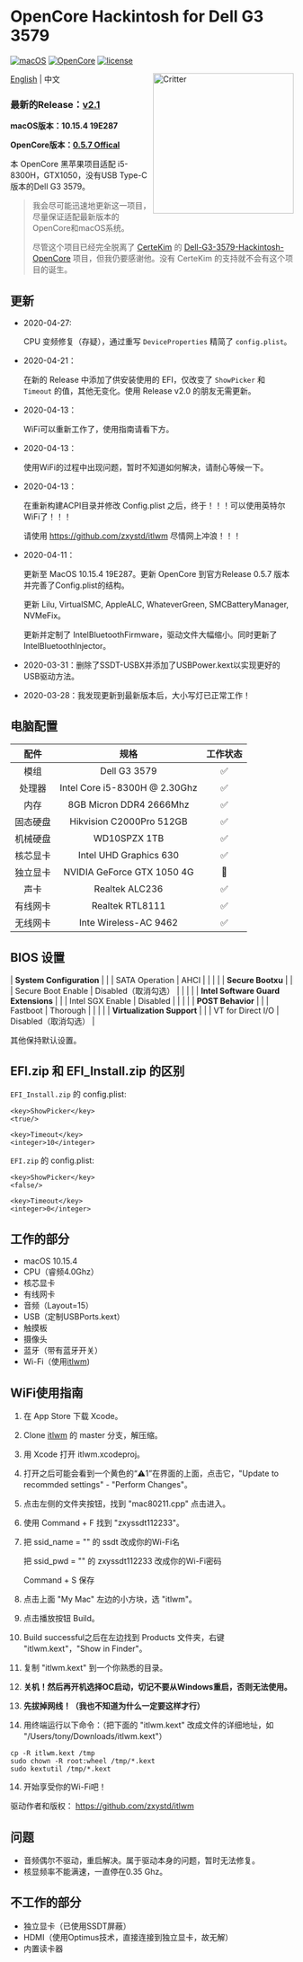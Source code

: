 # OpenCore Hackintosh for Dell G3 3579

[![macOS](https://img.shields.io/badge/macOS-10.15.4-orange)](https://www.apple.com/macos/catalina/)
[![OpenCore](https://img.shields.io/badge/OpenCore-0.5.7-9cf)](https://github.com/acidanthera/OpenCorePkg)
[![license](https://img.shields.io/badge/license-Anti%20996-blue.svg)](https://github.com/996icu/996.ICU/blob/master/LICENSE)

<img align="right" src="https://support.apple.com/content/dam/edam/applecare/images/en_US/macos/psp-mini-hero-macos-high-sierra-whats-new_2x.png" alt="Critter" width="250">

[English](https://github.com/tonyleelyy/OpenCore-Hackintosh-Dell-G3-3579/blob/master/README.md) | 中文

### 最新的Release：[v2.1](https://github.com/tonyleelyy/OpenCore-Hackintosh-Dell-G3-3579/releases/tag/v2.1)

**macOS版本：10.15.4 19E287**

**OpenCore版本：[0.5.7 Offical](https://github.com/acidanthera/OpenCorePkg/releases/tag/0.5.7)**

本 OpenCore 黑苹果项目适配 i5-8300H，GTX1050，没有USB Type-C版本的Dell G3 3579。

> 我会尽可能迅速地更新这一项目，尽量保证适配最新版本的OpenCore和macOS系统。
>
> 尽管这个项目已经完全脱离了 [CerteKim](https://github.com/CerteKim) 的 [Dell-G3-3579-Hackintosh-OpenCore](https://github.com/CerteKim/Dell-G3-3579-Hackintosh-OpenCore) 项目，但我仍要感谢他。没有 CerteKim 的支持就不会有这个项目的诞生。

## 更新
- 2020-04-27:

  CPU 变频修复（存疑），通过重写 `DeviceProperties` 精简了 `config.plist`。

- 2020-04-21：

  在新的 Release 中添加了供安装使用的 EFI，仅改变了 `ShowPicker` 和 `Timeout` 的值，其他无变化。使用 Release v2.0 的朋友无需更新。

- 2020-04-13：

  WiFi可以重新工作了，使用指南请看下方。

- 2020-04-13：

  使用WiFi的过程中出现问题，暂时不知道如何解决，请耐心等候一下。

- 2020-04-13：

  在重新构建ACPI目录并修改 Config.plist 之后，终于！！！可以使用英特尔WiFi了！！！

  请使用 https://github.com/zxystd/itlwm 尽情网上冲浪！！！

- 2020-04-11：

  更新至 MacOS 10.15.4 19E287。更新 OpenCore 到官方Release 0.5.7 版本并完善了Config.plist的结构。

  更新 Lilu, VirtualSMC, AppleALC, WhateverGreen, SMCBatteryManager, NVMeFix。

  更新并定制了 IntelBluetoothFirmware，驱动文件大幅缩小。同时更新了 IntelBluetoothInjector。

- 2020-03-31：删除了SSDT-USBX并添加了USBPower.kext以实现更好的USB驱动方法。

- 2020-03-28：我发现更新到最新版本后，大小写灯已正常工作！



## 电脑配置

|   配件   |             规格              | 工作状态 |
| :------: | :---------------------------: | :------: |
|   模组   |         Dell G3 3579          |    ✅     |
|  处理器  | Intel Core i5-8300H @ 2.30Ghz |    ✅     |
|   内存   |    8GB Micron DDR4 2666Mhz    |    ✅     |
| 固态硬盘 |   Hikvision C2000Pro 512GB    |    ✅     |
| 机械硬盘 |         WD10SPZX 1TB          |    ✅     |
| 核芯显卡 |    Intel UHD Graphics 630    |    ✅     |
| 独立显卡 |  NVIDIA GeForce GTX 1050 4G   |    🚫     |
|   声卡   |        Realtek ALC236         |    ✅     |
| 有线网卡 |        Realtek RTL8111        |    ✅     |
| 无线网卡 |     Inte Wireless-AC 9462     |  ✅  |

## BIOS 设置

| **System Configuration** |      |
| SATA Operation       | AHCI |
|                      |      |
| **Secure Bootxu**   |      |
| Secure Boot Enable   | Disabled（取消勾选） |
|  |                    |
| **Intel Software Guard Extensions** |                    |
| Intel SGX Enable | Disabled           |
|  |                    |
| **POST Behavior** |                    |
| Fastboot | Thorough           |
|  |                    |
| **Virtualization Support** |                    |
| VT for Direct I/O | Disabled（取消勾选） |

其他保持默认设置。

## EFI.zip 和 EFI_Install.zip 的区别
 `EFI_Install.zip` 的 config.plist:

```
<key>ShowPicker</key>
<true/>

<key>Timeout</key>
<integer>10</integer>
```

 `EFI.zip` 的 config.plist:

```
<key>ShowPicker</key>
<false/>

<key>Timeout</key>
<integer>0</integer>
```


## 工作的部分

- macOS 10.15.4
- CPU（睿频4.0Ghz）
- 核芯显卡
- 有线网卡
- 音频（Layout=15）
- USB（定制USBPorts.kext）
- 触摸板
- 摄像头
- 蓝牙（带有蓝牙开关）
- Wi-Fi（使用[itlwm](https://github.com/zxystd/itlwm))

## WiFi使用指南

1. 在 App Store 下载 Xcode。

2. Clone [itlwm](https://github.com/zxystd/itlwm) 的 master 分支，解压缩。

3. 用 Xcode 打开 itlwm.xcodeproj。

4. 打开之后可能会看到一个黄色的“⚠️1”在界面的上面，点击它，"Update to recommded settings" - "Perform Changes"。

5. 点击左侧的文件夹按钮，找到 "mac80211.cpp" 点击进入。

6. 使用 Command + F 找到 "zxyssdt112233"。

7. 把 ssid_name = "" 的 ssdt 改成你的Wi-Fi名

   把 ssid_pwd = "" 的 zxyssdt112233 改成你的Wi-Fi密码

   Command + S 保存

8. 点击上面 "My Mac" 左边的小方块，选 "itlwm"。

9. 点击播放按钮 Build。

10. Build successful之后在左边找到 Products 文件夹，右键 "itlwm.kext"，"Show in Finder"。

11. 复制 "itlwm.kext" 到一个你熟悉的目录。

12. **关机！然后再开机选择OC启动，切记不要从Windows重启，否则无法使用。**

13. **先拔掉网线！（我也不知道为什么一定要这样才行）**

14. 用终端运行以下命令：（把下面的 "itlwm.kext" 改成文件的详细地址，如 "/Users/tony/Downloads/itlwm.kext"）

```
cp -R itlwm.kext /tmp
sudo chown -R root:wheel /tmp/*.kext
sudo kextutil /tmp/*.kext
```

14. 开始享受你的Wi-Fi吧！

驱动作者和版权：
https://github.com/zxystd/itlwm

## 问题

- 音频偶尔不驱动，重启解决。属于驱动本身的问题，暂时无法修复。
- 核显频率不能满速，一直停在0.35 Ghz。

## 不工作的部分

- 独立显卡（已使用SSDT屏蔽）
- HDMI（使用Optimus技术，直接连接到独立显卡，故无解）
- 内置读卡器
